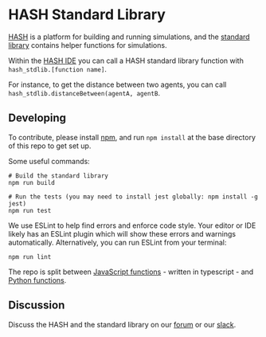 # HASH Standard Library
[HASH](https://hash.ai) is a platform for building and running simulations, and the [standard library](https://docs.hash.ai/core/libraries) contains helper functions for simulations.

Within the [HASH IDE](https://core.hash.ai) you can call a HASH standard library function with `hash_stdlib.[function name]`.

For instance, to get the distance between two agents, you can call `hash_stdlib.distanceBetween(agentA, agentB`.

## Developing

To contribute, please install [npm](https://www.npmjs.com/get-npm), and run `npm install` at the base directory of this repo to get set up.

Some useful commands:
```
# Build the standard library
npm run build

# Run the tests (you may need to install jest globally: npm install -g jest)
npm run test
```

We use ESLint to help find errors and enforce code style. Your editor or IDE likely
has an ESLint plugin which will show these errors and warnings automatically.
Alternatively, you can run ESLint from your terminal:
```
npm run lint
```

The repo is split between [JavaScript functions](https://github.com/hashintel/stdlib/tree/master/stdlib/ts) - written in typescript - and [Python functions](https://github.com/hashintel/stdlib/tree/master/stdlib/py).

## Discussion
Discuss the HASH and the standard library on our [forum](https://community.hash.ai/) or our [slack](http://hashpublic.slack.com/).
